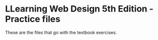 # LLearning Web Design 5th Edition - Practice files
These are the files that go with the textbook exercises.
